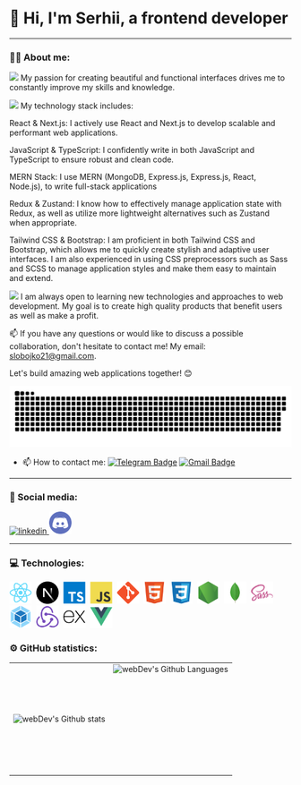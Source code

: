 # 👋 Hi, I'm Serhii, a frontend developer

---

### :man_technologist: About me:

<img src="https://media.giphy.com/media/WUlplcMpOCEmTGBtBW/giphy.gif" width="30px"> My passion for creating beautiful and functional interfaces drives me to constantly improve my skills and knowledge.

<img src="https://media2.giphy.com/media/v1.Y2lkPTc5MGI3NjExMW92YXEzOGNldGVtZmF4YzB6YzF1ZzZmb3VqcmZ2bGV0bGJsd2FmZyZlcD12MV9pbnRlcm5hbF9naWZfYnlfaWQmY3Q9Zw/utz68KlKM5LGBVF6HZ/giphy.gif" width="30px"> My technology stack includes:

React & Next.js: I actively use React and Next.js to develop scalable and performant web applications.

JavaScript & TypeScript: I confidently write in both JavaScript and TypeScript to ensure robust and clean code.

MERN Stack: I use MERN (MongoDB, Express.js, Express.js, React, Node.js), to write full-stack applications

Redux & Zustand: I know how to effectively manage application state with Redux, as well as utilize more lightweight alternatives such as Zustand when appropriate.

Tailwind CSS & Bootstrap: I am proficient in both Tailwind CSS and Bootstrap, which allows me to quickly create stylish and adaptive user interfaces. I am also experienced in using CSS preprocessors such as Sass and SCSS to manage application styles and make them easy to maintain and extend.

<img src="https://media1.giphy.com/media/v1.Y2lkPTc5MGI3NjExbndnbTc4cnBtdDh6eml3ZzI3bXJ1MnloNjRvbnp5dHN1emRuc2xxNyZlcD12MV9pbnRlcm5hbF9naWZfYnlfaWQmY3Q9Zw/RCtKcMeeIlIFskmH7C/giphy.gif" width="30px"> I am always open to learning new technologies and approaches to web development. My goal is to create high quality products that benefit users as well as make a profit.

📫 If you have any questions or would like to discuss a possible collaboration, don't hesitate to contact me! My email: slobojko21@gmail.com.

Let's build amazing web applications together! 😊

<p align="center">
 <img width="600" src="assets/github-snake.svg" alt="snake"/>
</p>

- :mailbox: How to contact me: [![Telegram Badge](https://img.shields.io/badge/-serhiiloboiko-blue?style=flat&logo=Telegram&logoColor=white)](https://t.me/GaniLuci) [![Gmail Badge](https://img.shields.io/badge/-Gmail-red?style=flat&logo=Gmail&logoColor=white)](mailto:slobojko21@gmail.com)

---

### 🤝 Social media:

  <div id="badges">
    <a href="https://www.linkedin.com/in/serhii-loboiko-5b2406263/" target="_blank">
      <img src="https://cdn-icons-png.flaticon.com/512/2504/2504799.png" width="40" height="40" alt="linkedin" />
    </a>
    <a href="https://discordapp.com/users//269825792077201408/" target="_blank">
      <img src="assets/discord.png" width="40" height="40" alt="discord" />
    </a>
  </div>

---

### 💻 Technologies:

<div>
  <img src="https://github.com/devicons/devicon/blob/master/icons/react/react-original.svg" title="reactjs" alt="reactjs" width="40" height="40"/>&nbsp;
   <img src="https://github.com/devicons/devicon/blob/master/icons/nextjs/nextjs-original.svg" title="next.js" alt="next.js" width="40" height="40"/>&nbsp;
   <img src="https://github.com/devicons/devicon/blob/master/icons/typescript/typescript-original.svg" title="typescript" alt="" width="40" height="40"/>&nbsp;
   <img src="https://github.com/devicons/devicon/blob/master/icons/javascript/javascript-original.svg" title="javascript" alt="javascript" width="40" height="40"/>&nbsp;
  <img src="https://github.com/devicons/devicon/blob/master/icons/git/git-original.svg" title="git" alt="git" width="40" height="40"/>&nbsp;
  <img src="https://github.com/devicons/devicon/blob/master/icons/html5/html5-original.svg" title="html5" alt="html5" width="40" height="40"/>&nbsp;
  <img src="https://github.com/devicons/devicon/blob/master/icons/css3/css3-original.svg" title="css" alt="css" width="40" height="40"/>&nbsp;
  <img src="https://github.com/devicons/devicon/blob/master/icons/nodejs/nodejs-original.svg" title="nodejs" alt="nodejs" width="40" height="40"/>&nbsp;
  <img src="https://github.com/devicons/devicon/blob/master/icons/mongodb/mongodb-original.svg" title="mongodb" alt="mongodb" width="40" height="40"/>&nbsp;
<img src="https://github.com/devicons/devicon/blob/master/icons/sass/sass-original.svg" title="sass/scss" alt="sass/scss" width="40" height="40"/>&nbsp;
<img src="https://github.com/devicons/devicon/blob/master/icons/webpack/webpack-original.svg" title="webpack" alt="webpack" width="40" height="40"/>&nbsp;
<img src="https://github.com/devicons/devicon/blob/master/icons/redux/redux-original.svg" title="redux" alt="redux" width="40" height="40"/>&nbsp;
  <img src="https://github.com/devicons/devicon/blob/master/icons/express/express-original.svg" title="express" alt="express" width="40" height="40"/>&nbsp;
 <img src="https://github.com/devicons/devicon/blob/master/icons/vuejs/vuejs-original.svg" title="vue" alt="vue" width="40" height="40"/>&nbsp;
</div>

### ⚙️ GitHub statistics:

<table>
  <tr>
    <td>
      <img align="left" src="http://github-readme-streak-stats.herokuapp.com?user=SergiusLo&theme=dark&background=000000" alt="webDev's Github stats" />
    </td>
    <td>
      <img height="195px" align="right" alt="webDev's Github Languages" src="https://github-readme-stats-sigma-five.vercel.app/api/top-langs/?username=SergiusLo&layout=compact&theme=vision-friendly-dark" />
    </td>
  </tr>
</table>
